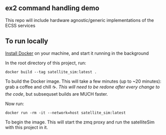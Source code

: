 ## ex2 command handling demo
This repo will include hardware agnostic/generic implementations of the ECSS services

## To run locally

[Install Docker](https://docs.docker.com/get-docker/) on your machine, and start it running in the background

In the root directory of this project, run:

```
docker build --tag satellite_sim:latest .
```
To build the Docker image. This will take a few minutes (up to ~20 minutes): grab a coffee and chill ☕️. *This will need to be redone after every change to the code*, but subsequset builds are MUCH faster.

Now run:

```
docker run -rm -it --network=host satellite_sim:latest
```
To begin the image. This will start the zmq proxy and run the satelliteSim with this project in it.
